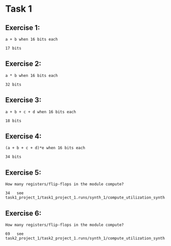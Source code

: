 # Task 1

## Exercise 1:

    a + b when 16 bits each

    17 bits

## Exercise 2:

    a * b when 16 bits each

    32 bits

## Exercise 3:

    a + b + c + d when 16 bits each

    18 bits

## Exercise 4:

    (a + b + c + d)*e when 16 bits each

    34 bits

## Exercise 5:

    How many registers/flip-flops in the module compute?

    34   see task1_project_1/task1_project_1.runs/synth_1/compute_utilization_synth.rpt

## Exercise 6:

    How many registers/flip-flops in the module compute?

    69   see task2_project_1/task2_project_1.runs/synth_1/compute_utilization_synth.rpt
